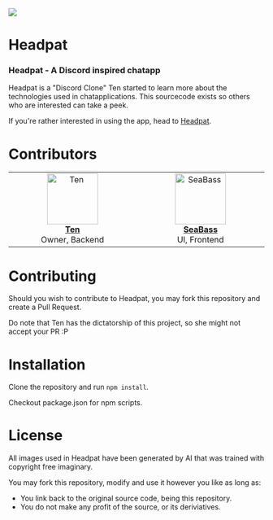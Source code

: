 ![](/src/html/styles/banner.png)
# Headpat
### Headpat - A Discord inspired chatapp

Headpat is a "Discord Clone" Ten started to learn more about the technologies used in chatapplications.
This sourcecode exists so others who are interested can take a peek.

If you're rather interested in using the app, head to [Headpat](https://headpat.tentti.xyz/).

# Contributors
<table>
  <tbody>
    <tr>
      <td align="center" valign="top" width="14.28%">
        <a href="https://github.com/TenDRILLL">
          <img src="https://avatars.githubusercontent.com/u/32621403?v=4?s=100" width="100px;" alt="Ten"/>
          <br />
          <b>Ten</b>
        </a>
        <br />
        Owner, Backend
      </td>
      <td align="center" valign="top" width="14.28%">
        <a href="https://github.com/dip-land">
          <img src="https://avatars.githubusercontent.com/u/82669765?v=4?s=100" width="100px;" alt="SeaBass"/>
          <br />
          <b>SeaBass</b>
        </a>
        <br />
        UI, Frontend
      </td>
    </tr>
  </tbody>
</table>

# Contributing
Should you wish to contribute to Headpat, you may fork this repository and create a Pull Request.

Do note that Ten has the dictatorship of this project, so she might not accept your PR :P

# Installation
Clone the repository and run `npm install`.

Checkout package.json for npm scripts.

# License
All images used in Headpat have been generated by AI that was trained with copyright free imaginary.

You may fork this repository, modify and use it however you like as long as:

* You link back to the original source code, being this repository.
* You do not make any profit of the source, or its deriviatives.
